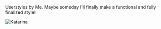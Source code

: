 Userstyles by Me. Maybe someday I'll finally make a functional and fully finalized style!

![Katarina](https://img.shields.io/badge/Katorina_--_custom_style_for_kickasstorrent_with_minor_changes-Install_with_Stylus-orange?style=for-the-badge&link=https://raw.githubusercontent.com/vanja-san/userStyles/main/css/katorina/katorina.user.css)
